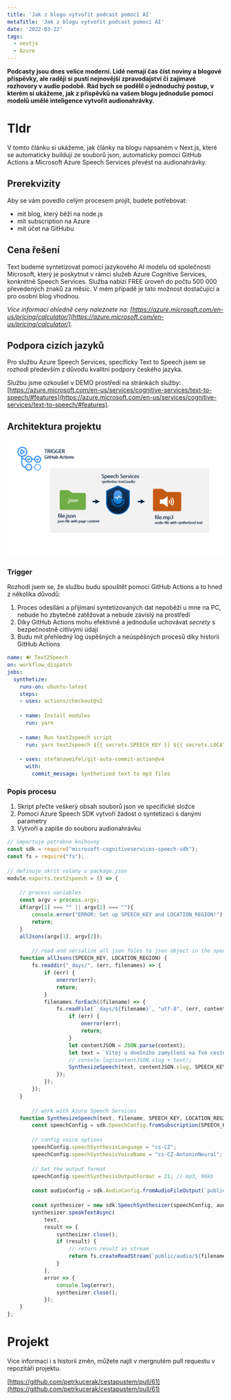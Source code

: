 ```yaml
---
title: 'Jak z blogu vytvořit podcast pomocí AI'
metaTitle: 'Jak z blogu vytvořit podcast pomocí AI'
date: '2022-03-22'
tags:
  - nextjs
  - Azure
---
```


**Podcasty jsou dnes velice moderní. Lidé nemají čas číst noviny a blogové příspěvky, ale raději si pustí nejnovější zpravodajství či zajímavé rozhovory v audio podobě. Rád bych se podělil o jednoduchý postup, v kterém si ukážeme, jak z příspěvků na vašem blogu jednoduše pomocí modelů umělé inteligence vytvořit audionahrávky.**

# Tldr

V tomto článku si ukážeme, jak články na blogu napsaném v Next.js, které se automaticky buildují ze souborů json, automaticky pomocí GitHub Actions a Microsoft Azure Speech Services převést na audionahrávky.

## Prerekvizity

Aby se vám povedlo celým procesem projít, budete potřebovat:

- mít blog, který běží na node.js
- mít subscription na Azure
- mít účet na GitHubu

## Cena řešení

Text budeme syntetizovat pomocí jazykového AI modelu od společnosti Microsoft, který je poskytnut v rámci služeb Azure Cognitive Services, konkrétně Speech Services. Služba nabízí FREE úroveň do počtu 500 000 převedených znaků za měsíc. V mém případě je tato možnost dostačující a pro osobní blog vhodnou.

*Více informací ohledně ceny naleznete na: [https://azure.microsoft.com/en-us/pricing/calculator/](https://azure.microsoft.com/en-us/pricing/calculator/).*

## Podpora cizích jazyků

Pro službu Azure Speech Services, specificky Text to Speech jsem se rozhodl především z důvodu kvalitní podpory českého jazyka.

Službu jsme ozkoušel v DEMO prostředí na stránkách služby: [https://azure.microsoft.com/en-us/services/cognitive-services/text-to-speech/#features](https://azure.microsoft.com/en-us/services/cognitive-services/text-to-speech/#features).

## Architektura projektu

![Architektura projektu](https://raw.githubusercontent.com/petrkucerak/blog/main/public/posts/Jak-vytvorit-podcast-z-blogu-pomoci-AI_01.png)

### Trigger

Rozhodl jsem se, že službu budu spouštět pomocí GitHub Actions a to hned z několika důvodů:

1. Proces odesílání a přijímaní syntetizovaných dat nepoběží u mne na PC, nebude ho zbytečně zatěžovat a nebude závislý na prostředí
2. Díky GitHub Actions mohu efektivně a jednoduše uchovávat *secrety* s bezpečnostně citlivými údaji
3. Budu mít přehledný log úspěšných a neúspěšných procesů díky historii GitHub Actions

```yaml
name: 🔊 Text2Speech
on: workflow_dispatch
jobs:
  synthetize:
    runs-on: ubuntu-latest
    steps:
    - uses: actions/checkout@v2

    - name: Install modules
      run: yarn

    - name: Run text2speech script
      run: yarn text2speech ${{ secrets.SPEECH_KEY }} ${{ secrets.LOCATION_REGION }}

    - uses: stefanzweifel/git-auto-commit-action@v4
      with:
        commit_message: Synthetized text to mp3 files
```

### Popis procesu

1. Skript přečte veškerý obsah souborů json ve specifické složce
2. Pomocí Azure Speech SDK vytvoří žádost o syntetizaci s danými parametry
3. Vytvoří a zapíše do souboru audionahrávku

```jsx
// importuje potrebne knihovny
const sdk = require("microsoft-cognitiveservices-speech-sdk");
const fs = require("fs");

// definuje skrit volany v package.json
module.exports.text2speech = () => {

    // process variables
    const argv = process.argv;
    if(argv[1] === "" || argv[2] === ""){
        console.error("ERROR: Set up SPEECH_KEY and LOCATION_REGION!");
        return;
    }
    allJsons(argv[1], argv[2]);
	
		// read and serialize all json foles to json object in the specific folder
    function allJsons(SPEECH_KEY, LOCATION_REGION) {
        fs.readdir("_days/", (err, filenames) => {
            if (err) {
                onerror(err);
                return;
            }
            filenames.forEach((filename) => {
                fs.readFile(`_days/${filename}`, "utf-8", (err, content) => {
                    if (err) {
                        onerror(err);
                        return;
                    }
                    let contentJSON = JSON.parse(content);
                    let text = `Vítej u dnešního zamyšlení na Tvé cestě Půstem!\nDnes je ${contentJSON.day} a autorem zamyšlení je ${contentJSON.author}.\n\nÚryvek z Bible\n${contentJSON.quote}\n\nZamyšlení\n${contentJSON.reflexion}\n\nDnešní sekce z Christus Vivit\n${contentJSON.vivit}\n\nZávěrečná modlitba\n${contentJSON.preayer}`;
                    // console.log(contentJSON.slug + text);
                    SynthesizeSpeech(text, contentJSON.slug, SPEECH_KEY, LOCATION_REGION);
                });
            });
        });
    }
		
		// work with Azure Speech Services
    function SynthesizeSpeech(text, filename, SPEECH_KEY, LOCATION_REGION) {
        const speechConfig = sdk.SpeechConfig.fromSubscription(SPEECH_KEY, LOCATION_REGION);

        // config voice options
        speechConfig.speechSynthesisLanguage = "cs-CZ";
        speechConfig.speechSynthesisVoiceName = "cs-CZ-AntoninNeural";

        // Set the output format
        speechConfig.speechSynthesisOutputFormat = 21; // mp3, 96kb

        const audioConfig = sdk.AudioConfig.fromAudioFileOutput(`public/audio/${filename}.mp3`);

        const synthesizer = new sdk.SpeechSynthesizer(speechConfig, audioConfig);
        synthesizer.speakTextAsync(
            text,
            result => {
                synthesizer.close();
                if (result) {
                    // return result as stream
                    return fs.createReadStream(`public/audio/${filename}.mp3`);
                }
            },
            error => {
                console.log(error);
                synthesizer.close();
            });
    }
};
```

# Projekt

Více informací i s historií změn, můžete najít v mergnutém pull requestu v repozitáři projektu.

[https://github.com/petrkucerak/cestapustem/pull/61](https://github.com/petrkucerak/cestapustem/pull/61)